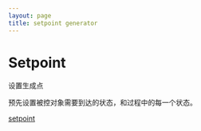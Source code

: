 ```yaml
---
layout: page
title: setpoint generator
---
```


# Setpoint

设置生成点

预先设置被控对象需要到达的状态，和过程中的每一个状态。

[setpoint](https://en.wikipedia.org/wiki/Setpoint_(control_system))

